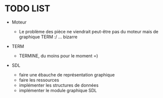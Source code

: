 # TODO LIST

- Moteur
    - Le problème des pièce ne viendrait peut-être pas du moteur mais de graphique TERM :/ ... bizarre

- TERM 
    - TERMINE, du moins pour le moment =)


- SDL
    - faire une ébauche de représentation graphique
    - faire les ressources
    - implémenter les structures de données
    - implémenter le module graphique SDL
